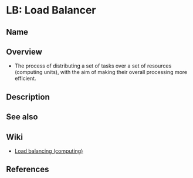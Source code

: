 # LB: Load Balancer

## Name

## Overview
- The process of distributing a set of tasks over a set of resources (computing units), with the aim of making their overall processing more efficient.

## Description

## See also

## Wiki
- [Load balancing (computing)](https://en.wikipedia.org/wiki/Load_balancing_(computing))

## References
